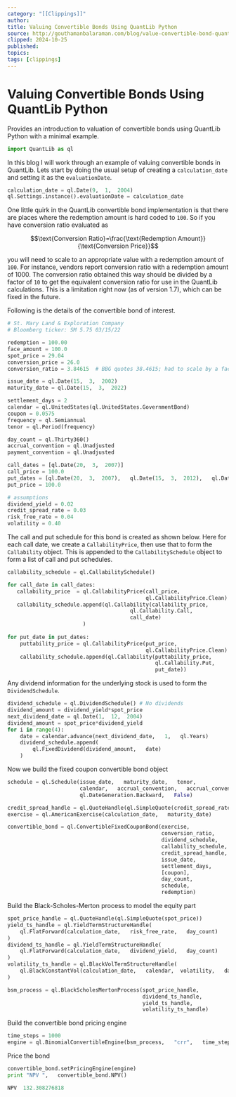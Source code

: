 ```yaml
---
category: "[[Clippings]]"
author: 
title: Valuing Convertible Bonds Using QuantLib Python
source: http://gouthamanbalaraman.com/blog/value-convertible-bond-quantlib-python.html
clipped: 2024-10-25
published: 
topics: 
tags: [clippings]
---
```


# Valuing Convertible Bonds Using QuantLib Python

Provides an introduction to valuation of convertible bonds using QuantLib Python with a minimal example.

```python
import QuantLib as ql
```

In this blog I will work through an example of valuing convertible bonds in QuantLib. Lets start by doing the usual setup of creating a `calculation_date` and setting it as the `evaluationDate`.

```python
calculation_date = ql.Date(9,  1,  2004)
ql.Settings.instance().evaluationDate = calculation_date
```

One little quirk in the QuantLib convertible bond implementation is that there are places where the redemption amount is hard coded to `100`. So if you have conversion ratio evaluated as

$$\text{Conversion Ratio}=\frac{\text{Redemption Amount}}{\text{Conversion Price}}$$

you will need to scale to an appropriate value with a redemption amount of `100`. For instance,  vendors report conversion ratio with a redemption amount of 1000. The conversion ratio obtained this way should be divided by a factor of `10` to get the equivalent conversion ratio for use in the QuantLib calculations. This is a limitation right now (as of version 1.7),  which can be fixed in the future.

Following is the details of the convertible bond of interest.

```python
# St. Mary Land & Exploration Company 
# Bloomberg ticker: SM 5.75 03/15/22 

redemption = 100.00
face_amount = 100.0
spot_price = 29.04
conversion_price = 26.0
conversion_ratio = 3.84615  # BBG quotes 38.4615; had to scale by a factor of 10

issue_date = ql.Date(15,  3,  2002)        
maturity_date = ql.Date(15,  3,  2022)

settlement_days = 2
calendar = ql.UnitedStates(ql.UnitedStates.GovernmentBond)
coupon = 0.0575
frequency = ql.Semiannual
tenor = ql.Period(frequency)

day_count = ql.Thirty360()
accrual_convention = ql.Unadjusted
payment_convention = ql.Unadjusted

call_dates = [ql.Date(20,  3,  2007)]
call_price = 100.0
put_dates = [ql.Date(20,  3,  2007),   ql.Date(15,  3,  2012),   ql.Date(15,  3,  2017)]
put_price = 100.0

# assumptions
dividend_yield = 0.02
credit_spread_rate = 0.03  
risk_free_rate = 0.04
volatility = 0.40
```

The call and put schedule for this bond is created as shown below. Here for each call date,  we create a `CallabilityPrice`,  then use that to form the `Callability` object. This is appended to the `CallabilitySchedule` object to form a list of call and put schedules.

```python
callability_schedule = ql.CallabilitySchedule()

for call_date in call_dates:
   callability_price  = ql.CallabilityPrice(call_price,   
                                            ql.CallabilityPrice.Clean)
   callability_schedule.append(ql.Callability(callability_price,   
                                       ql.Callability.Call,  
                                       call_date)
                        )
    
for put_date in put_dates:
    puttability_price = ql.CallabilityPrice(put_price,   
                                            ql.CallabilityPrice.Clean)
    callability_schedule.append(ql.Callability(puttability_price,  
                                               ql.Callability.Put,  
                                               put_date))
```

Any dividend information for the underlying stock is used to form the `DividendSchedule`.

```python
dividend_schedule = ql.DividendSchedule() # No dividends
dividend_amount = dividend_yield*spot_price
next_dividend_date = ql.Date(1,  12,  2004)
dividend_amount = spot_price*dividend_yield
for i in range(4):
    date = calendar.advance(next_dividend_date,   1,   ql.Years)
    dividend_schedule.append(
        ql.FixedDividend(dividend_amount,   date)
    )
```

Now we build the fixed coupon convertible bond object

```python
schedule = ql.Schedule(issue_date,   maturity_date,   tenor,  
                       calendar,   accrual_convention,   accrual_convention,  
                       ql.DateGeneration.Backward,   False)

credit_spread_handle = ql.QuoteHandle(ql.SimpleQuote(credit_spread_rate))
exercise = ql.AmericanExercise(calculation_date,   maturity_date)

convertible_bond = ql.ConvertibleFixedCouponBond(exercise,  
                                                 conversion_ratio,  
                                                 dividend_schedule,  
                                                 callability_schedule,   
                                                 credit_spread_handle,  
                                                 issue_date,  
                                                 settlement_days,  
                                                 [coupon],  
                                                 day_count,  
                                                 schedule,  
                                                 redemption)
```

Build the Black-Scholes-Merton process to model the equity part

```python
spot_price_handle = ql.QuoteHandle(ql.SimpleQuote(spot_price))
yield_ts_handle = ql.YieldTermStructureHandle(
    ql.FlatForward(calculation_date,   risk_free_rate,   day_count)
)
dividend_ts_handle = ql.YieldTermStructureHandle(
    ql.FlatForward(calculation_date,   dividend_yield,   day_count)
)
volatility_ts_handle = ql.BlackVolTermStructureHandle(
    ql.BlackConstantVol(calculation_date,   calendar,  volatility,   day_count)
)

bsm_process = ql.BlackScholesMertonProcess(spot_price_handle,   
                                           dividend_ts_handle,  
                                           yield_ts_handle,  
                                           volatility_ts_handle)
```

Build the convertible bond pricing engine

```python
time_steps = 1000
engine = ql.BinomialConvertibleEngine(bsm_process,   "crr",   time_steps)
```

Price the bond

```python
convertible_bond.setPricingEngine(engine)
print "NPV ",   convertible_bond.NPV()
```

```python
NPV  132.308276818
```